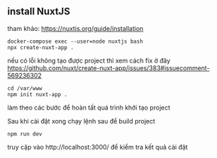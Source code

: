 ## install NuxtJS
tham khảo: https://nuxtjs.org/guide/installation

```
docker-compose exec --user=node nuxtjs bash
npx create-nuxt-app .
```

nếu có lỗi không tạo được project thì xem cách fix ở đây https://github.com/nuxt/create-nuxt-app/issues/383#issuecomment-569236302

```
cd /var/www
npm init nuxt-app .
```

làm theo các bước để hoàn tất quá trình khởi tạo project


Sau khi cài đặt xong chạy lệnh sau để build project
```
npm run dev
```

truy cập vào http://localhost:3000/ để kiểm tra kết quả cài đặt
